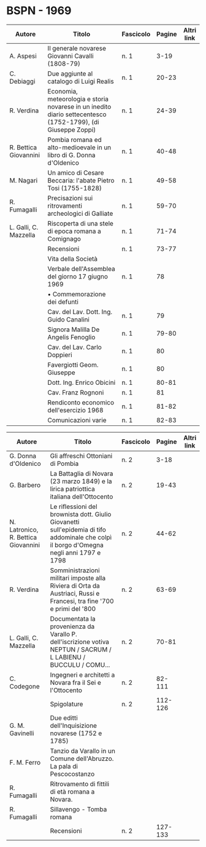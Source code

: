 # BSPN - 1969

| Autore                | Titolo                                                                                                       | Fascicolo | Pagine | Altri link |
|-----------------------|--------------------------------------------------------------------------------------------------------------|-----------|--------|------------|
| A. Aspesi             | Il generale novarese Giovanni Cavalli (1808-79)                                                              | n. 1      | 3-19   |            |
| C. Debiaggi           | Due aggiunte al catalogo di Luigi Realis                                                                     | n. 1      | 20-23  |            |
| R. Verdina            | Economia, meteorologia e storia novarese in un inedito diario settecentesco (1752-1799), (di Giuseppe Zoppi) | n. 1      | 24-39  |            |
| R. Bettica Giovannini | Pombia romana ed alto-medioevale in un libro di G. Donna d'Oldenico                                          | n. 1      | 40-48  |            |
| M. Nagari             | Un amico di Cesare Beccaria: l'abate Pietro Tosi (1755-1828)                                                 | n. 1      | 49-58  |            |
| R. Fumagalli          | Precisazioni sui ritrovamenti archeologici di Galliate                                                       | n. 1      | 59-70  |            |
| L. Galli, C. Mazzella | Riscoperta di una stele di epoca romana a Comignago                                                          | n. 1      | 71-74  |            |
|                       | Recensioni                                                                                                   | n. 1      | 73-77  |            |
|                       | Vita della Società                                                                                           |           |        |            |
|                       | Verbale dell'Assemblea del giorno 17 giugno 1969                                                             | n. 1      | 78     |            |
|                       | • Commemorazione dei defunti                                                                                 |           |        |            |
|                       | Cav. del Lav. Dott. Ing. Guido Canalini                                                                      | n. 1      | 79     |            |
|                       | Signora Malilla De Angelis Fenoglio                                                                          | n. 1      | 79-80  |            |
|                       | Cav. del Lav. Carlo Doppieri                                                                                 | n. 1      | 80     |            |
|                       | Favergiotti Geom. Giuseppe                                                                                   | n. 1      | 80     |            |
|                       | Dott. Ing. Enrico Obicini                                                                                    | n. 1      | 80-81  |            |
|                       | Cav. Franz Rognoni                                                                                           | n. 1      | 81     |            |
|                       | Rendiconto economico dell'esercizio 1968                                                                     | n. 1      | 81-82  |            |
|                       | Comunicazioni varie                                                                                          | n. 1      | 82-83  |            |

| Autore                              | Titolo                                                                                                                                   | Fascicolo | Pagine  | Altri link |
|-------------------------------------|------------------------------------------------------------------------------------------------------------------------------------------|-----------|---------|------------|
| G. Donna d'Oldenico                 | Gli affreschi Ottoniani di Pombia                                                                                                        | n. 2      | 3-18    |            |
| G. Barbero                          | La Battaglia di Novara (23 marzo 1849) e la lirica patriottica italiana dell'Ottocento                                                   | n. 2      | 19-43   |            |
| N. Latronico, R. Bettica Giovannini | Le riflessioni del brownista dott. Giulio Giovanetti sull'epidemia di tifo addominale che colpì il borgo d'Omegna negli anni 1797 e 1798 | n. 2      | 44-62   |            |
| R. Verdina                          | Somministrazioni militari imposte alla Riviera di Orta da Austriaci, Russi e Francesi, tra fine '700 e primi del '800                    | n. 2      | 63-69   |            |
| L. Galli, C. Mazzella               | Documentata la provenienza da Varallo P. dell'iscrizione votiva NEPTUN / SACRUM / L LABIENU / BUCCULU / COMU...                          | n. 2      | 70-81   |            |
| C. Codegone                         | Ingegneri e architetti a Novara fra il Sei e l'Ottocento                                                                                 | n. 2      | 82-111  |            |
|                                     | Spigolature                                                                                                                              | n. 2      | 112-126 |            |
| G. M. Gavinelli                     | Due editti dell'Inquisizione novarese (1752 e 1785)                                                                                      |           |         |            |
| F. M. Ferro                         | Tanzio da Varallo in un Comune dell'Abruzzo. La pala di Pescocostanzo                                                                    |           |         |            |
| R. Fumagalli                        | Ritrovamento di fittili di età romana a Novara.                                                                                          |           |         |            |
| R. Fumagalli                        | Sillavengo - Tomba romana                                                                                                                |           |         |            |
|                                     | Recensioni                                                                                                                               | n. 2      | 127-133 |            |
